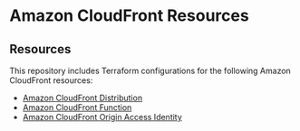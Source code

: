 # Amazon CloudFront Resources

## Resources

This repository includes Terraform configurations for the following Amazon CloudFront resources:

- [Amazon CloudFront Distribution](./distribution)
- [Amazon CloudFront Function](./function)
- [Amazon CloudFront Origin Access Identity](./origin_access_identity)
